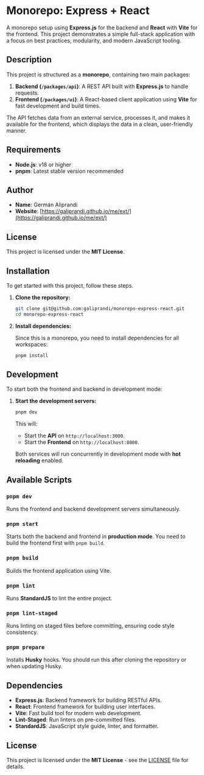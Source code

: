 # Monorepo: Express + React

A monorepo setup using **Express.js** for the backend and **React** with **Vite** for the frontend. This project demonstrates a simple full-stack application with a focus on best practices, modularity, and modern JavaScript tooling.

## Description

This project is structured as a **monorepo**, containing two main packages:
1. **Backend (`/packages/api`)**: A REST API built with **Express.js** to handle requests.
2. **Frontend (`/packages/ui`)**: A React-based client application using **Vite** for fast development and build times.

The API fetches data from an external service, processes it, and makes it available for the frontend, which displays the data in a clean, user-friendly manner.

## Requirements

- **Node.js**: v18 or higher
- **pnpm**: Latest stable version recommended

## Author
- **Name**: Germán Aliprandi
- **Website**: [https://galiprandi.github.io/me/ext/](https://galiprandi.github.io/me/ext/)

## License
This project is licensed under the **MIT License**.

## Installation

To get started with this project, follow these steps.

1. **Clone the repository:**

   ```bash
   git clone git@github.com:galiprandi/monorepo-express-react.git
   cd monorepo-express-react
   ```

2. **Install dependencies:**

   Since this is a monorepo, you need to install dependencies for all workspaces:

   ```bash
   pnpm install
   ```

## Development

To start both the frontend and backend in development mode:

1. **Start the development servers:**

   ```bash
   pnpm dev
   ```

   This will:
   - Start the **API** on `http://localhost:3000`.
   - Start the **Frontend** on `http://localhost:8000`.

   Both services will run concurrently in development mode with **hot reloading** enabled.

## Available Scripts

### `pnpm dev`

Runs the frontend and backend development servers simultaneously.

### `pnpm start`

Starts both the backend and frontend in **production mode**. You need to build the frontend first with `pnpm build`.

### `pnpm build`

Builds the frontend application using Vite.

### `pnpm lint`

Runs **StandardJS** to lint the entire project.

### `pnpm lint-staged`

Runs linting on staged files before committing, ensuring code style consistency.

### `pnpm prepare`

Installs **Husky** hooks. You should run this after cloning the repository or when updating Husky.

## Dependencies

- **Express.js**: Backend framework for building RESTful APIs.
- **React**: Frontend framework for building user interfaces.
- **Vite**: Fast build tool for modern web development.
- **Lint-Staged**: Run linters on pre-committed files.
- **StandardJS**: JavaScript style guide, linter, and formatter.

## License

This project is licensed under the **MIT License** - see the [LICENSE](LICENSE) file for details.